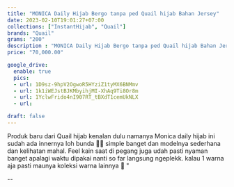 ```yaml
---
title: "MONICA Daily Hijab Bergo tanpa ped Quail hijab Bahan Jersey"
date: 2023-02-10T19:01:27+07:00
collections: ["InstantHijab", "Quail"]
brands: "Quail"
grams: "200"
description : "MONICA Daily Hijab Bergo tanpa ped Quail hijab Bahan Jersey"
price: "70,000.00"

google_drive:
  enable: true
  pics:
  - url: 1D9sz-9hpV2OgwoR5HYziZ1tyMX6BNMmv
  - url: 1k1iWEJstBJKMbyihjMI-XhAq9Ti8Or8m
  - url: 1YclwFrido4nI907RT_tBXdT1cemUkNLX
  - url: 

draft: false
---
```


Produk baru dari Quail hijab kenalan dulu namanya Monica daily hijab ini sudah ada innernya loh bunda 🫶🏻 simple banget dan modelnya sederhana dan kelihatan mahal. Feel kain saat di pegang juga udah pasti nyaman banget apalagi waktu dipakai nanti so far langsung ngeplekk. kalau 1 warna aja pasti maunya koleksi warna lainnya 🤪 "

--    
  
